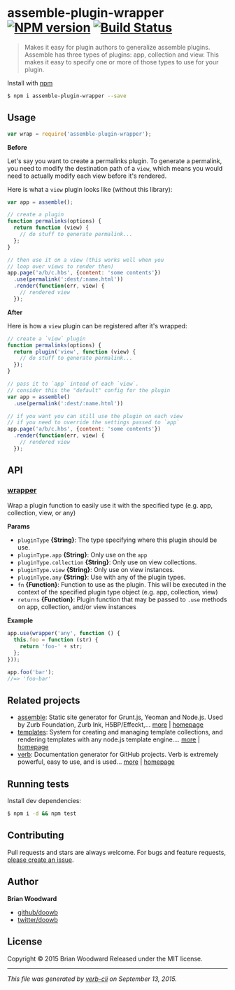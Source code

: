 # assemble-plugin-wrapper [![NPM version](https://badge.fury.io/js/assemble-plugin-wrapper.svg)](http://badge.fury.io/js/assemble-plugin-wrapper)  [![Build Status](https://travis-ci.org/doowb/assemble-plugin-wrapper.svg)](https://travis-ci.org/doowb/assemble-plugin-wrapper)

> Makes it easy for plugin authors to generalize assemble plugins. Assemble has three types of plugins: app, collection and view. This makes it easy to specify one or more of those types to use for your plugin.

Install with [npm](https://www.npmjs.com/)

```sh
$ npm i assemble-plugin-wrapper --save
```

## Usage

```js
var wrap = require('assemble-plugin-wrapper');
```

**Before**

Let's say you want to create a permalinks plugin. To generate a permalink, you need to modify the destination path of a `view`, which means you would need to actually modify each view before it's rendered.

Here is what a `view` plugin looks like (without this library):

```js
var app = assemble();

// create a plugin
function permalinks(options) {
  return function (view) {
    // do stuff to generate permalink...
  };
}

// then use it on a view (this works well when you 
// loop over views to render then)
app.page('a/b/c.hbs', {content: 'some contents'})
  .use(permalink(':dest/:name.html'))
  .render(function(err, view) {
    // rendered view
  });
```

**After**

Here is how a `view` plugin can be registered after it's wrapped:

```js
// create a `view` plugin
function permalinks(options) {
  return plugin('view', function (view) {
    // do stuff to generate permalink...
  });
}

// pass it to `app` intead of each `view`. 
// consider this the "default" config for the plugin
var app = assemble()
  .use(permalink(':dest/:name.html'))

// if you want you can still use the plugin on each view 
// if you need to override the settings passed to `app`
app.page('a/b/c.hbs', {content: 'some contents'})
  .render(function(err, view) {
    // rendered view
  });
```

## API

### [wrapper](index.js#L36)

Wrap a plugin function to easily use it with the specified type (e.g. app, collection, view, or any)

**Params**

* `pluginType` **{String}**: The type specifying where this plugin should be use.
* `pluginType.app` **{String}**: Only use on the `app`
* `pluginType.collection` **{String}**: Only use on view collections.
* `pluginType.view` **{String}**: Only use on view instances.
* `pluginType.any` **{String}**: Use with any of the plugin types.
* `fn` **{Function}**: Function to use as the plugin. This will be executed in the context of the specified plugin type object (e.g. app, collection, view)
* `returns` **{Function}**: Plugin function that may be passed to `.use` methods on app, collection, and/or view instances

**Example**

```js
app.use(wrapper('any', function () {
  this.foo = function (str) {
    return 'foo-' + str;
  };
}));

app.foo('bar');
//=> 'foo-bar'
```

## Related projects

* [assemble](https://www.npmjs.com/package/assemble): Static site generator for Grunt.js, Yeoman and Node.js. Used by Zurb Foundation, Zurb Ink, H5BP/Effeckt,… [more](https://www.npmjs.com/package/assemble) | [homepage](http://assemble.io)
* [templates](https://www.npmjs.com/package/templates): System for creating and managing template collections, and rendering templates with any node.js template engine.… [more](https://www.npmjs.com/package/templates) | [homepage](https://github.com/jonschlinkert/templates)
* [verb](https://www.npmjs.com/package/verb): Documentation generator for GitHub projects. Verb is extremely powerful, easy to use, and is used… [more](https://www.npmjs.com/package/verb) | [homepage](https://github.com/verbose/verb)

## Running tests

Install dev dependencies:

```sh
$ npm i -d && npm test
```

## Contributing

Pull requests and stars are always welcome. For bugs and feature requests, [please create an issue](https://github.com/doowb/assemble-plugin-wrapper/issues/new).

## Author

**Brian Woodward**

+ [github/doowb](https://github.com/doowb)
+ [twitter/doowb](http://twitter.com/doowb)

## License

Copyright © 2015 Brian Woodward
Released under the MIT license.

***

_This file was generated by [verb-cli](https://github.com/assemble/verb-cli) on September 13, 2015._
